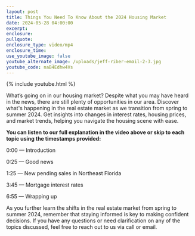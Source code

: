 ```yaml
---
layout: post
title: Things You Need To Know About the 2024 Housing Market
date: 2024-05-28 04:00:00
excerpt:
enclosure:
pullquote:
enclosure_type: video/mp4
enclosure_time:
use_youtube_image: false
youtube_alternate_image: /uploads/jeff-riber-email-2-3.jpg
youtube_code: naB4Edhw4Vs
---
```

{% include youtube.html %}

What’s going on in our housing market? Despite what you may have heard in the news, there are still plenty of opportunities in our area. Discover what's happening in the real estate market as we transition from spring to summer 2024. Get insights into changes in interest rates, housing prices, and market trends, helping you navigate the housing scene with ease.

**You can listen to our full explanation in the video above or skip to each topic using the timestamps provided:**

0:00 — Introduction

0:25 — Good news

1:25 — New pending sales in Northeast Florida

3:45 — Mortgage interest rates

6:55 — Wrapping up

As you further learn the shifts in the real estate market from spring to summer 2024, remember that staying informed is key to making confident decisions. If you have any questions or need clarification on any of the topics discussed, feel free to reach out to us via call or email.